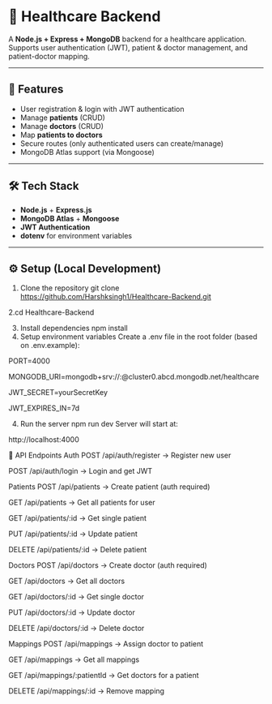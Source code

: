 # 🏥 Healthcare Backend

A **Node.js + Express + MongoDB** backend for a healthcare application.  
Supports user authentication (JWT), patient & doctor management, and patient-doctor mapping.

---

## 🚀 Features
- User registration & login with JWT authentication
- Manage **patients** (CRUD)
- Manage **doctors** (CRUD)
- Map **patients to doctors**
- Secure routes (only authenticated users can create/manage)
- MongoDB Atlas support (via Mongoose)

---

## 🛠 Tech Stack
- **Node.js** + **Express.js**
- **MongoDB Atlas** + **Mongoose**
- **JWT Authentication**
- **dotenv** for environment variables

---

## ⚙️ Setup (Local Development)

 1. Clone the repository
git clone https://github.com/Harshksingh1/Healthcare-Backend.git

2.cd Healthcare-Backend


3. Install dependencies
npm install
4. Setup environment variables
Create a .env file in the root folder (based on .env.example):

PORT=4000

MONGODB_URI=mongodb+srv://<user>:<password>@cluster0.abcd.mongodb.net/healthcare

JWT_SECRET=yourSecretKey

JWT_EXPIRES_IN=7d

4. Run the server
npm run dev
Server will start at:

http://localhost:4000

🔑 API Endpoints
Auth
POST /api/auth/register → Register new user

POST /api/auth/login → Login and get JWT

Patients
POST /api/patients → Create patient (auth required)

GET /api/patients → Get all patients for user

GET /api/patients/:id → Get single patient

PUT /api/patients/:id → Update patient

DELETE /api/patients/:id → Delete patient

Doctors
POST /api/doctors → Create doctor (auth required)

GET /api/doctors → Get all doctors

GET /api/doctors/:id → Get single doctor

PUT /api/doctors/:id → Update doctor

DELETE /api/doctors/:id → Delete doctor

Mappings
POST /api/mappings → Assign doctor to patient

GET /api/mappings → Get all mappings

GET /api/mappings/:patientId → Get doctors for a patient

DELETE /api/mappings/:id → Remove mapping

